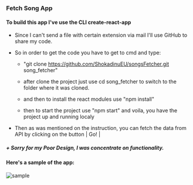 ### Fetch Song App

#### To build this app I've use the CLI create-react-app

- Since I can't send a file with certain extension via mail I'll use GitHub to share my code.

- So in order to get the code you have to get to cmd and type:

  - "git clone https://github.com/ShokadinuEU/songsFetcher.git song_fetcher"

  - after clone the project just use cd song_fetcher to switch to the folder where it was cloned.

  - and then to install the react modules use "npm install"

  - then to start the project use "npm start" and voila, you have the project up and running localy

* Then as was mentioned on the instruction, you can fetch the data from API by clicking on the button | Go! |

##### + Sorry for my Poor Design, I was concentrate on functionality.

#### Here's a sample of the app:

![sample](https://user-images.githubusercontent.com/35012587/69595075-5c1d0a80-0ff6-11ea-8ad1-54b014882c9a.jpg)

